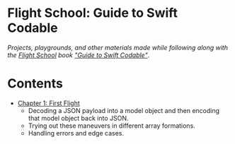 # Flight School: Guide to Swift Codable

_Projects, playgrounds, and other materials made while following along with the [Flight School](https://flight.school) book ["Guide to Swift Codable"](https://flight.school/books/codable/)_.


# Contents

- [Chapter 1: First Flight](./01-first-flight)
    - Decoding a JSON payload into a model object and then encoding that model object back into JSON.
    - Trying out these maneuvers in different array formations.
    - Handling errors and edge cases. 
